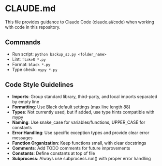 # CLAUDE.md

This file provides guidance to Claude Code (claude.ai/code) when working with code in this repository.

## Commands
- Run script: `python backup_s3.py <folder_name>`
- Lint: `flake8 *.py`
- Format: `black *.py`
- Type check: `mypy *.py`

## Code Style Guidelines
- **Imports**: Group standard library, third-party, and local imports separated by empty line
- **Formatting**: Use Black default settings (max line length 88)
- **Types**: Not currently used, but if added, use type hints compatible with mypy
- **Naming**: Use snake_case for variables/functions, UPPER_CASE for constants
- **Error Handling**: Use specific exception types and provide clear error messages
- **Function Organization**: Keep functions small, with clear docstrings
- **Comments**: Add TODO comments for future improvements
- **Constants**: Define constants at top of file
- **Subprocess**: Always use subprocess.run() with proper error handling